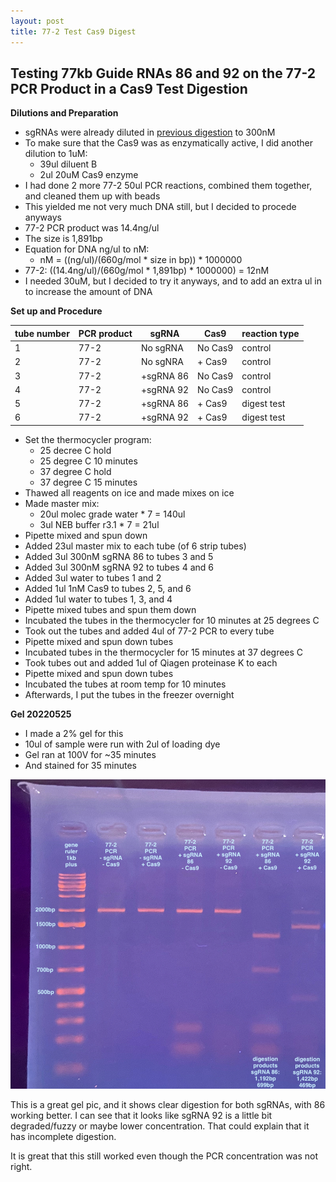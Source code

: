 ```yaml
---
layout: post
title: 77-2 Test Cas9 Digest
---
```


## Testing 77kb Guide RNAs 86 and 92 on the 77-2 PCR Product in a Cas9 Test Digestion

**Dilutions and Preparation**
- sgRNAs were already diluted in [previous digestion](https://meschedl.github.io/Unckless-Lab-Notebook-Maggie/2022/05/18/771-cas9-dig.html) to 300nM
- To make sure that the Cas9 was as enzymatically active, I did another dilution to 1uM:
  - 39ul diluent B
  - 2ul 20uM Cas9 enzyme
- I had done 2 more 77-2 50ul PCR reactions, combined them together, and cleaned them up with beads
- This yielded me not very much DNA still, but I decided to procede anyways
- 77-2 PCR product was 14.4ng/ul
- The size is 1,891bp
- Equation for DNA ng/ul to nM:
  - nM = ((ng/ul)/(660g/mol * size in bp)) * 1000000
- 77-2: ((14.4ng/ul)/(660g/mol * 1,891bp) * 1000000) = 12nM
- I needed 30uM, but I decided to try it anyways, and to add an extra ul in to increase the amount of DNA

**Set up and Procedure**

|tube number | PCR product|sgRNA|Cas9|reaction type|
|---|---|---|---|---|
|1|77-2|No sgRNA |No Cas9| control|
|2|77-2|No sgNRA|+ Cas9|control|
|3|77-2|+sgRNA 86|No Cas9| control|
|4|77-2|+sgRNA 92|No Cas9|control|
|5|77-2|+sgRNA 86|+ Cas9|digest test|
|6|77-2|+sgRNA 92|+ Cas9|digest test|

- Set the thermocycler program:
  - 25 decree C hold
  - 25 degree C 10 minutes
  - 37 degree C hold
  - 37 degree C 15 minutes
- Thawed all reagents on ice and made mixes on ice
- Made master mix:
  - 20ul molec grade water * 7 = 140ul
  - 3ul NEB buffer r3.1 * 7 = 21ul
- Pipette mixed and spun down
- Added 23ul master mix to each tube (of 6 strip tubes)
- Added 3ul 300nM sgRNA 86 to tubes 3 and 5
- Added 3ul 300nM sgRNA 92 to tubes 4 and 6
- Added 3ul water to tubes 1 and 2
- Added 1ul 1nM Cas9 to tubes 2, 5, and 6
- Added 1ul water to tubes 1, 3, and 4
- Pipette mixed tubes and spun them down
- Incubated the tubes in the thermocycler for 10 minutes at 25 degrees C
- Took out the tubes and added 4ul of 77-2 PCR to every tube
- Pipette mixed and spun down tubes
- Incubated tubes in the thermocycler for 15 minutes at 37 degrees C
- Took tubes out and added 1ul of Qiagen proteinase K to each
- Pipette mixed and spun down tubes
- Incubated the tubes at room temp for 10 minutes
- Afterwards, I put the tubes in the freezer overnight

**Gel 20220525**
- I made a 2% gel for this
- 10ul of sample were run with 2ul of loading dye
- Gel ran at 100V for ~35 minutes
- And stained for 35 minutes

![](https://raw.githubusercontent.com/meschedl/Unckless-Lab-Notebook-Maggie/master/images/20220526-772-cas9-dig.jpeg)

This is a great gel pic, and it shows clear digestion for both sgRNAs, with 86 working better. I can see that it looks like sgRNA 92 is a little bit degraded/fuzzy or maybe lower concentration. That could explain that it has incomplete digestion.

It is great that this still worked even though the PCR concentration was not right. 
